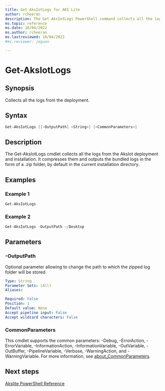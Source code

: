 ```yaml
---
title: Get-AksIotLogs for AKS Lite
author: rcheeran
description: The Get-AksIotLogs PowerShell command collects all the logs from the deployment.
ms.topic: reference
ms.date: 10/04/2022
ms.author: rcheeran 
ms.lastreviewed: 10/04/2022
#ms.reviewer: jeguan

---
```


# Get-AksIotLogs

## Synopsis

Collects all the logs from the deployment.

## Syntax

```powershell
Get-AksIotLogs [[-OutputPath] <String>] [<CommonParameters>]
```

## Description

The Get-AksIotLogs cmdlet collects all the logs from the AksIot deployment and installation.
It compresses them and outputs the bundled logs in the form of a .zip folder, by default in the current
installation directory.

## Examples

### Example 1

```powershell
Get-AksIotLogs
```

### Example 2

```powershell
Get-AksIotLogs -OutputPath ~/Desktop
```

## Parameters

### -OutputPath

Optional parameter allowing to change the path to which the zipped log folder will be stored

```yaml
Type: String
Parameter Sets: (All)
Aliases:

Required: False
Position: 1
Default value: None
Accept pipeline input: False
Accept wildcard characters: False
```

### CommonParameters

This cmdlet supports the common parameters: -Debug, -ErrorAction, -ErrorVariable, -InformationAction, -InformationVariable, -OutVariable, -OutBuffer, -PipelineVariable, -Verbose, -WarningAction, and -WarningVariable. For more information, see [about_CommonParameters](https://go.microsoft.com/fwlink/?LinkID=113216).

## Next steps

[Akslite PowerShell Reference](./index.md)
